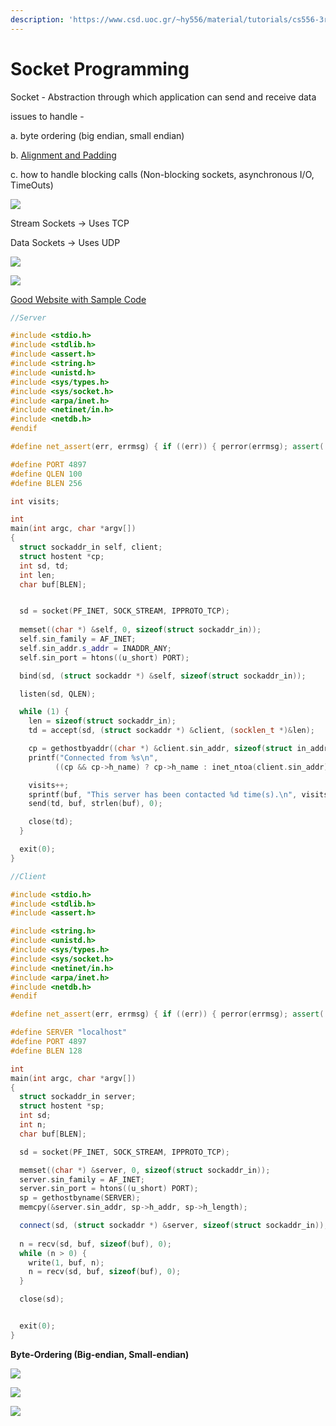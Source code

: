 ```yaml
---
description: 'https://www.csd.uoc.gr/~hy556/material/tutorials/cs556-3rd-tutorial.pdf'
---
```


# Socket Programming

Socket - Abstraction through which application can send and receive data

issues to handle - 

a. byte ordering \(big endian, small endian\)

b. [Alignment and Padding](https://www.geeksforgeeks.org/data-structure-alignment/)

c. how to handle blocking calls \(Non-blocking sockets, asynchronous I/O, TimeOuts\)





![](../../.gitbook/assets/image%20%28186%29.png)



Stream Sockets -&gt; Uses TCP 

Data Sockets -&gt; Uses UDP

![](../../.gitbook/assets/image%20%28184%29.png)



![](../../.gitbook/assets/image%20%28183%29.png)



[Good Website with Sample Code ](https://web.eecs.umich.edu/~sugih/courses/eecs489/syllabus.html)

```cpp
//Server 

#include <stdio.h>
#include <stdlib.h>
#include <assert.h>
#include <string.h>
#include <unistd.h>
#include <sys/types.h>
#include <sys/socket.h>
#include <arpa/inet.h>
#include <netinet/in.h>
#include <netdb.h>
#endif

#define net_assert(err, errmsg) { if ((err)) { perror(errmsg); assert(!(err)); } }

#define PORT 4897
#define QLEN 100
#define BLEN 256

int visits;

int
main(int argc, char *argv[])
{
  struct sockaddr_in self, client;
  struct hostent *cp;
  int sd, td;
  int len;
  char buf[BLEN];


  sd = socket(PF_INET, SOCK_STREAM, IPPROTO_TCP);
  
  memset((char *) &self, 0, sizeof(struct sockaddr_in));
  self.sin_family = AF_INET;
  self.sin_addr.s_addr = INADDR_ANY;
  self.sin_port = htons((u_short) PORT);

  bind(sd, (struct sockaddr *) &self, sizeof(struct sockaddr_in));

  listen(sd, QLEN);

  while (1) {
    len = sizeof(struct sockaddr_in);
    td = accept(sd, (struct sockaddr *) &client, (socklen_t *)&len);

    cp = gethostbyaddr((char *) &client.sin_addr, sizeof(struct in_addr), AF_INET);
    printf("Connected from %s\n", 
          ((cp && cp->h_name) ? cp->h_name : inet_ntoa(client.sin_addr)));

    visits++;
    sprintf(buf, "This server has been contacted %d time(s).\n", visits);
    send(td, buf, strlen(buf), 0);

    close(td);
  }

  exit(0);
}

```

```cpp
//Client

#include <stdio.h>
#include <stdlib.h>
#include <assert.h>

#include <string.h>
#include <unistd.h>
#include <sys/types.h>
#include <sys/socket.h>
#include <netinet/in.h>
#include <arpa/inet.h>
#include <netdb.h>
#endif

#define net_assert(err, errmsg) { if ((err)) { perror(errmsg); assert(!(err)); } }

#define SERVER "localhost"
#define PORT 4897
#define BLEN 128

int
main(int argc, char *argv[])
{
  struct sockaddr_in server;
  struct hostent *sp;
  int sd;
  int n;
  char buf[BLEN];

  sd = socket(PF_INET, SOCK_STREAM, IPPROTO_TCP);

  memset((char *) &server, 0, sizeof(struct sockaddr_in));
  server.sin_family = AF_INET;
  server.sin_port = htons((u_short) PORT);
  sp = gethostbyname(SERVER);
  memcpy(&server.sin_addr, sp->h_addr, sp->h_length);

  connect(sd, (struct sockaddr *) &server, sizeof(struct sockaddr_in));
    
  n = recv(sd, buf, sizeof(buf), 0);
  while (n > 0) {
    write(1, buf, n);
    n = recv(sd, buf, sizeof(buf), 0);
  } 

  close(sd);


  exit(0);
}

```

**Byte-Ordering \(Big-endian, Small-endian\)**

![](../../.gitbook/assets/image%20%28182%29.png)

![](../../.gitbook/assets/image%20%28185%29.png)

![](../../.gitbook/assets/image%20%28181%29.png)

